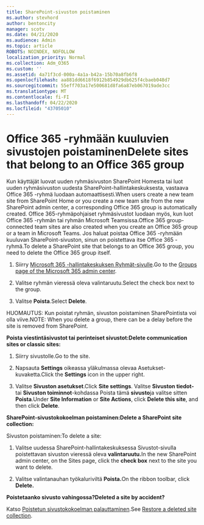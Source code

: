 ```yaml
---
title: SharePoint-sivuston poistaminen
ms.author: stevhord
author: bentoncity
manager: scotv
ms.date: 04/21/2020
ms.audience: Admin
ms.topic: article
ROBOTS: NOINDEX, NOFOLLOW
localization_priority: Normal
ms.collection: Adm_O365
ms.custom: ''
ms.assetid: 4a71f3cd-000a-4a1a-b42a-15b70a8fb6f8
ms.openlocfilehash: aa881dd6618f6912b854929db625f4cbaeb048d7
ms.sourcegitcommit: 55eff703a17e500681d8fa6a87eb067019ade3cc
ms.translationtype: MT
ms.contentlocale: fi-FI
ms.lasthandoff: 04/22/2020
ms.locfileid: "43705010"
---
```

# <a name="delete-sites-that-belong-to-an-office-365-group"></a><span data-ttu-id="12b90-102">Office 365 -ryhmään kuuluvien sivustojen poistaminen</span><span class="sxs-lookup"><span data-stu-id="12b90-102">Delete sites that belong to an Office 365 group</span></span>

<span data-ttu-id="12b90-103">Kun käyttäjät luovat uuden ryhmäsivuston SharePoint Homesta tai luot uuden ryhmäsivuston uudesta SharePoint-hallintakeskuksesta, vastaava Office 365 -ryhmä luodaan automaattisesti.</span><span class="sxs-lookup"><span data-stu-id="12b90-103">When users create a new team site from SharePoint Home or you create a new team site from the new SharePoint admin center, a corresponding Office 365 group is automatically created.</span></span> <span data-ttu-id="12b90-104">Office 365-ryhmäpohjaiset ryhmäsivustot luodaan myös, kun luot Office 365 -ryhmän tai ryhmän Microsoft Teamsissa.</span><span class="sxs-lookup"><span data-stu-id="12b90-104">Office 365 group-connected team sites are also created when you create an Office 365 group or a team in Microsoft Teams.</span></span> <span data-ttu-id="12b90-105">Jos haluat poistaa Office 365 -ryhmään kuuluvan SharePoint-sivuston, sinun on poistettava itse Office 365 -ryhmä.</span><span class="sxs-lookup"><span data-stu-id="12b90-105">To delete a SharePoint site that belongs to an Office 365 group, you need to delete the Office 365 group itself.</span></span> 
  
1. <span data-ttu-id="12b90-106">Siirry [Microsoft 365 -hallintakeskuksen Ryhmät-sivulle](https://portal.office.com/adminportal/home#/groups).</span><span class="sxs-lookup"><span data-stu-id="12b90-106">Go to the [Groups page of the Microsoft 365 admin center](https://portal.office.com/adminportal/home#/groups).</span></span>
    
2. <span data-ttu-id="12b90-107">Valitse ryhmän vieressä oleva valintaruutu.</span><span class="sxs-lookup"><span data-stu-id="12b90-107">Select the check box next to the group.</span></span>
    
3. <span data-ttu-id="12b90-108">Valitse **Poista**.</span><span class="sxs-lookup"><span data-stu-id="12b90-108">Select **Delete**.</span></span>
    
<span data-ttu-id="12b90-109">HUOMAUTUS: Kun poistat ryhmän, sivuston poistaminen SharePointista voi olla viive.</span><span class="sxs-lookup"><span data-stu-id="12b90-109">NOTE: When you delete a group, there can be a delay before the site is removed from SharePoint.</span></span>
  
<span data-ttu-id="12b90-110">**Poista viestintäsivustot tai perinteiset sivustot:**</span><span class="sxs-lookup"><span data-stu-id="12b90-110">**Delete communication sites or classic sites:**</span></span>

1. <span data-ttu-id="12b90-111">Siirry sivustolle.</span><span class="sxs-lookup"><span data-stu-id="12b90-111">Go to the site.</span></span>
  
2. <span data-ttu-id="12b90-112">Napsauta **Settings** oikeassa yläkulmassa olevaa Asetukset-kuvaketta.</span><span class="sxs-lookup"><span data-stu-id="12b90-112">Click the **Settings** icon in the upper right.</span></span> 
  
3. <span data-ttu-id="12b90-113">Valitse **Sivuston asetukset**.</span><span class="sxs-lookup"><span data-stu-id="12b90-113">Click **Site settings**.</span></span> <span data-ttu-id="12b90-114">Valitse **Sivuston tiedot-** tai **Sivuston toiminnot**-kohdassa Poista tämä **sivusto**ja valitse sitten **Poista**.</span><span class="sxs-lookup"><span data-stu-id="12b90-114">Under **Site Information** or **Site Actions**, click **Delete this site**, and then click **Delete**.</span></span>
  
<span data-ttu-id="12b90-115">**SharePoint-sivustokokoelman poistaminen:**</span><span class="sxs-lookup"><span data-stu-id="12b90-115">**Delete a SharePoint site collection:**</span></span>

<span data-ttu-id="12b90-116">Sivuston poistaminen:</span><span class="sxs-lookup"><span data-stu-id="12b90-116">To delete a site:</span></span>
  
1. <span data-ttu-id="12b90-117">Valitse uudessa SharePoint-hallintakeskuksessa Sivustot-sivulla poistettavan sivuston vieressä oleva **valintaruutu.**</span><span class="sxs-lookup"><span data-stu-id="12b90-117">In the new SharePoint admin center, on the Sites page, click the **check box** next to the site you want to delete.</span></span> 
    
2. <span data-ttu-id="12b90-118">Valitse valintanauhan työkaluriviltä **Poista.**</span><span class="sxs-lookup"><span data-stu-id="12b90-118">On the ribbon toolbar, click **Delete.**</span></span>
    
<span data-ttu-id="12b90-119">**Poistetaanko sivusto vahingossa?**</span><span class="sxs-lookup"><span data-stu-id="12b90-119">**Deleted a site by accident?**</span></span>

<span data-ttu-id="12b90-120">Katso [Poistetun sivustokokoelman palauttaminen](https://go.microsoft.com/fwlink/?linkid=867660).</span><span class="sxs-lookup"><span data-stu-id="12b90-120">See [Restore a deleted site collection](https://go.microsoft.com/fwlink/?linkid=867660).</span></span>
  

